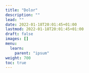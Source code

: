 ```yaml
---
title: "Dolor"
description: ""
lead: ""
date: 2022-01-18T20:01:45+01:00
lastmod: 2022-01-18T20:01:45+01:00
draft: false
images: []
menu:
  learn:
    parent: "ipsum"
weight: 700
toc: true
---
```

